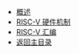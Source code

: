 * [概述](/pre/)
* [RISC-V 硬件机制](/pre/riscv.md)
* [RISC-V 汇编](/pre/assembly.md)
* [返回主目录](/?id=🌕-moonix)